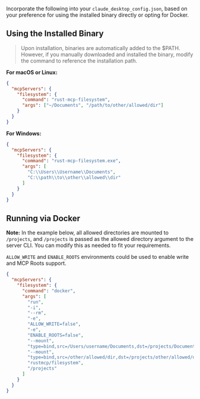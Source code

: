 Incorporate the following into your `claude_desktop_config.json`, based on your preference for using the installed binary directly or opting for Docker.

## Using the Installed Binary

> Upon installation, binaries are automatically added to the $PATH. However, if you manually downloaded and installed the binary, modify the command to reference the installation path.

**For macOS or Linux:**

```json
{
  "mcpServers": {
    "filesystem": {
      "command": "rust-mcp-filesystem",
      "args": ["~/Documents", "/path/to/other/allowed/dir"]
    }
  }
}
```

**For Windows:**

```json
{
  "mcpServers": {
    "filesystem": {
      "command": "rust-mcp-filesystem.exe",
      "args": [
        "C:\\Users\\Username\\Documents",
        "C:\\path\\to\\other\\allowed\\dir"
      ]
    }
  }
}
```

## Running via Docker

**Note:** In the example below, all allowed directories are mounted to `/projects`,  and `/projects` is passed as the allowed directory argument to the server CLI. You can modify this as needed to fit your requirements.

`ALLOW_WRITE` and `ENABLE_ROOTS` environments could be used to enable write and MCP Roots support.

```json
{
  "mcpServers": {
    "filesystem": {
      "command": "docker",
      "args": [
        "run",
        "-i",
        "--rm",
        "-e",
        "ALLOW_WRITE=false",
        "-e",
        "ENABLE_ROOTS=false",
        "--mount",
        "type=bind,src=/Users/username/Documents,dst=/projects/Documents",
        "--mount",
        "type=bind,src=/other/allowed/dir,dst=/projects/other/allowed/dir",
        "rustmcp/filesystem",
        "/projects"
      ]
    }
  }
}
```
